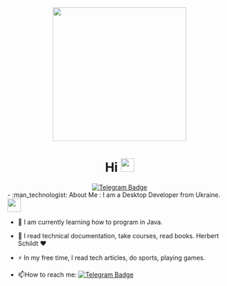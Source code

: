 <div id="header" align="center">
  <img src="https://media.giphy.com/media/pFwRzOLfuGHok/giphy.gif" width="300"/>
  <h1>
  Hi
  <img src="https://media.giphy.com/media/hvRJCLFzcasrR4ia7z/giphy.gif" width="30px"/>
</h1>
</div>

<div id="badges" align="center">
  <a href="https://t.me/eee_boiii">
    <img src="https://img.shields.io/badge/Telegram-blue?logo=Telegram&logoColor=white&style=for-the-badge" alt="Telegram Badge"/>
  </a>
</div>
<div id ="views" align="center">
    <img src="https://komarev.com/ghpvc/?username=IhorPozniak101&style=flat-square&color=blue" alt=""/>
</div>
<div>
- :man_technologist: About Me : I am a Desktop Developer from Ukraine. <img src="https://media.giphy.com/media/WUlplcMpOCEmTGBtBW/giphy.gif" width="30">

- :telescope: I am currently learning how to program in Java. 

- :seedling: I read technical documentation, take courses, read books. Herbert Schildt ❤

- :zap: In my free time, I read tech articles, do sports, playing games.

- :mailbox:How to reach me: [![Telegram Badge](https://img.shields.io/badge/Telegram-blue?logo=Telegram&logoColor=white&style=for-the-badge)](https://t.me/eee_boiii)
</div>
